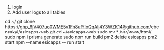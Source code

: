 1. login
2. Add user logs to all tables


cd ~/
git clone https://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@github.com/ebensakyi/esicapps-web.git
cd ~/esicapps-web
sudo mv * /var/www/html/
sudo npm i
prisma generate
sudo npm run build
pm2 delete esicapps
pm2 start npm --name esicapps -- run start